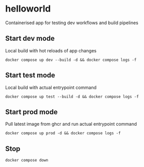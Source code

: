 # helloworld
Containerised app for testing dev workflows and build pipelines

## Start dev mode

Local build with hot reloads of app changes

```
docker compose up dev --build -d && docker compose logs -f
```

## Start test mode

Local build with actual entrypoint command

```
docker compose up test --build -d && docker compose logs -f
```

## Start prod mode

Pull latest image from ghcr and run actual entrypoint command

```
docker compose up prod -d && docker compose logs -f
```

## Stop

```
docker compose down
```

